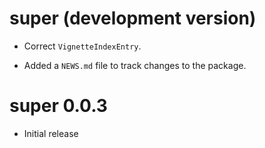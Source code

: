 # super (development version)

* Correct `VignetteIndexEntry`.

* Added a `NEWS.md` file to track changes to the package.

# super 0.0.3

* Initial release
